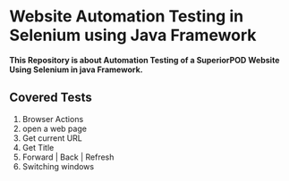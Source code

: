 <h1>Website Automation Testing in Selenium using Java Framework</h1>
<b>This Repository is about Automation Testing of a SuperiorPOD Website Using Selenium in java Framework.</b>

<h2>Covered Tests</h2>
<ol>
  <li>Browser Actions</li>
  <li>open a web page</li>
  <li>Get current URL</li>
  <li>Get Title</li>
  <li>Forward | Back | Refresh</li>
  <li>Switching windows</li>
  
</ol> 
